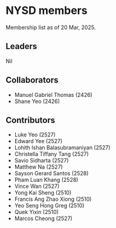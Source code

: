 # NYSD members

Membership list as of 20 Mar, 2025.

## Leaders

Nil

## Collaborators

- Manuel Gabriel Thomas (2426)
- Shane Yeo (2426)

## Contributors

- Luke Yeo (2527)
- Edward Yee (2527)
- Lohith Ishan Balasubramaniyan (2527)
- Christella Tiffany Tang (2527)
- Savio Sidharta (2527)
- Matthew Na (2527)
- Sayson Gerard Santos (2528)
- Pham Luan Khang (2528)
- Vince Wan (2527)
- Yong Kai Sheng (2510)
- Francis Ang Zhao Xiong (2510)
- Yeo Seng Hong Greg (2510)
- Quek Yixin (2510)
- Marcos Cheong (2527)
